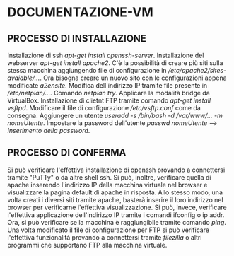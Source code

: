 # DOCUMENTAZIONE-VM

## PROCESSO DI INSTALLAZIONE
Installazione di ssh *apt-get install openssh-server*.
Installazione del webserver *apt-get install apache2*.
C'è la possibilità di creare più siti sulla stessa macchina aggiungendo file di configurazione in */etc/apache2/sites-avaiable/...*.
Ora bisogna creare un nuovo sito con le configurazioni appena modificate *a2ensite*.
Modifica dell'indirizzo IP tramite file presente in */etc/netplan/...*.
Comando *netplan try*.
Applicare la modalità bridge da VirtualBox.
Installazione di clietnt FTP tramite comando *apt-get install vsftpd*.
Modificare il file di configurazione */etc/vsftp.conf* come da consegna.
Aggiungere un utente *useradd -s /bin/bash -d /var/www/... -m nomeUtente*.
Impostare la password dell'utente *passwd nomeUtente* --> *Inserimento della password*.

## PROCESSO DI CONFERMA
Si può verificare l'effettiva installazione di openssh provando a connettersi tramite "PuTTy" o da altre shell ssh.
Si può, inoltre, verificare quella di apache inserendo l'indirizzo IP della macchina virtuale nel browser e visualizzare la pagina default di apache in risposta.
Allo stesso modo, una volta creati i diversi siti tramite apache, basterà inserire il loro indirizzo nel browser per verificarne l'effettiva visualizzazione.
Si può, invece, verificare l'effettiva applicazione dell'indirizzo IP tramite i comandi ifconfig o ip addr.
Ora, si può verificare se la macchina è raggiungibile tramite comando *ping*.
Una volta modificato il file di configurazione per FTP si può verificare l'effettiva funzionalità provando a connettersi tramite *filezilla* o altri programmi che supportano FTP alla macchina virtuale.
